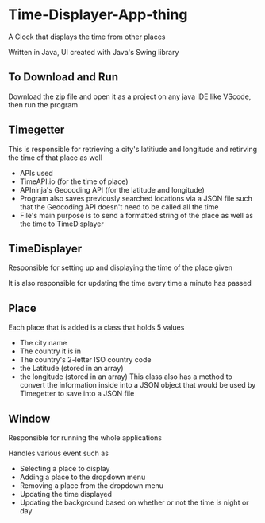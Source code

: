 # Time-Displayer-App-thing
 A Clock that displays the time from other places
 
 Written in Java, UI created with Java's Swing library

## To Download and Run
 Download the zip file and open it as a project on any java IDE like VScode, then run the program

## Timegetter
 This is responsible for retrieving a city's latitiude and longitude and retirving the time of that place as well

 -  APIs used
  - TimeAPI.io (for the time of place)
  - APIninja's Geocoding API (for the latitude and longitude)
 -  Program also saves previously searched locations via a JSON file such that the Geocoding API doesn't need to be called all the time
 -  File's main purpose is to send a formatted string of the place as well as the time to TimeDisplayer

## TimeDisplayer
 Responsible for setting up and displaying the time of the place given

 It is also responsible for updating the time every time a minute has passed

## Place
 Each place that is added is a class that holds 5 values
  - The city name
  - The country it is in
  - The country's 2-letter ISO country code
  - the Latitude (stored in an array)
  - the longitude (stored in an array)
 This class also has a method to convert the information inside into a JSON object that would be used by Timegetter to save into a JSON file

## Window 
 Responsible for running the whole applications

 Handles various event such as 
  - Selecting a place to display
  - Adding a place to the dropdown menu
  - Removing a place from the dropdown menu
  - Updating the time displayed
  - Updating the background based on whether or not the time is night or day
